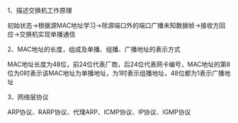 1、描述交换机工作原理

初始状态->根据源MAC地址学习->除源端口外的端口广播未知数据帧->接收方回应->交换机实现单播通信



2、MAC地址的长度，组成及单播、组播、广播地址的表示方式

MAC地址长度为48位，前24位代表厂商，后24位代表网卡编号，MAC地址的第8位为0时表示该MAC地址为单播地址，为1时表示组播地址，48位都为1表示广播地址



3、网络层协议

ARP协议、RARP协议、代理ARP、ICMP协议、IP协议、IGMP协议

